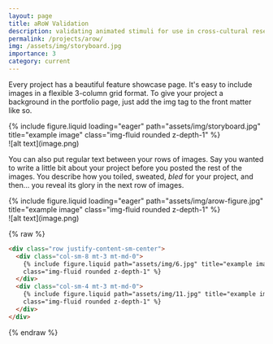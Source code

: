 ```yaml
---
layout: page
title: aRoW Validation
description: validating animated stimuli for use in cross-cultural research
permalink: /projects/arow/
img: /assets/img/storyboard.jpg
importance: 3
category: current
---
```


Every project has a beautiful feature showcase page.
It's easy to include images in a flexible 3-column grid format. To give your project a background in the portfolio page, just add the img tag to the front matter like so.

<div class="row">
    <div class="col-sm mt-3 mt-md-0">
        {% include figure.liquid loading="eager" path="assets/img/storyboard.jpg" title="example image" class="img-fluid rounded z-depth-1" %}
    </div>
</div>
![alt text](image.png)

You can also put regular text between your rows of images.
Say you wanted to write a little bit about your project before you posted the rest of the images.
You describe how you toiled, sweated, _bled_ for your project, and then... you reveal its glory in the next row of images.

<div class="row">
    <div class="col-sm mt-3 mt-md-0">
        {% include figure.liquid loading="eager" path="assets/img/arow-figure.jpg" title="example image" class="img-fluid rounded z-depth-1" %}
    </div>
</div>
![alt text](image.png)

{% raw %}

```html
<div class="row justify-content-sm-center">
  <div class="col-sm-8 mt-3 mt-md-0">
    {% include figure.liquid path="assets/img/6.jpg" title="example image"
    class="img-fluid rounded z-depth-1" %}
  </div>
  <div class="col-sm-4 mt-3 mt-md-0">
    {% include figure.liquid path="assets/img/11.jpg" title="example image"
    class="img-fluid rounded z-depth-1" %}
  </div>
</div>
```

{% endraw %}
